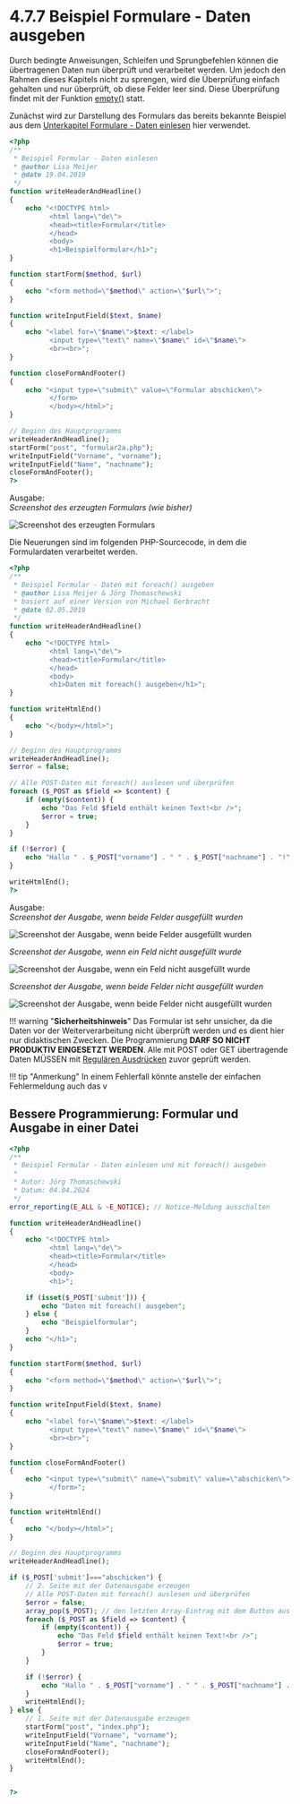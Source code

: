 # 4.7.7 Beispiel Formulare - Daten ausgeben

Durch bedingte Anweisungen, Schleifen und Sprungbefehlen können die übertragenen Daten nun überprüft und verarbeitet werden. Um jedoch den Rahmen dieses Kapitels nicht zu sprengen, wird die Überprüfung einfach gehalten und nur überprüft, ob diese Felder leer sind. Diese Überprüfung findet mit der Funktion [empty()](http://php.net/manual/de/function.empty.php) statt.

Zunächst wird zur Darstellung des Formulars das bereits bekannte Beispiel aus dem [Unterkapitel Formulare - Daten einlesen](https://isp.eduloop.de/loop/Beispiel_Formulare_-_Daten_einlesen) hier verwendet.

```php linenums="1"
<?php
/**
 * Beispiel Formular - Daten einlesen
 * @author Lisa Meijer
 * @date 19.04.2019
 */
function writeHeaderAndHeadline()
{
    echo "<!DOCTYPE html>
          <html lang=\"de\">
          <head><title>Formular</title>
          </head>
          <body>
          <h1>Beispielformular</h1>";
}

function startForm($method, $url)
{
    echo "<form method=\"$method\" action=\"$url\">";
}

function writeInputField($text, $name)
{
    echo "<label for=\"$name\">$text: </label>
          <input type=\"text\" name=\"$name\" id=\"$name\">
          <br><br>";
}

function closeFormAndFooter()
{
    echo "<input type=\"submit\" value=\"Formular abschicken\">
          </form>
          </body></html>";
}

// Beginn des Hauptprogramms
writeHeaderAndHeadline();
startForm("post", "formular2a.php");
writeInputField("Vorname", "vorname");
writeInputField("Name", "nachname");
closeFormAndFooter();
?>
```

Ausgabe:<br>
*Screenshot des erzeugten Formulars (wie bisher)*

![Screenshot des erzeugten Formulars](media/Formular1.png)

Die Neuerungen sind im folgenden PHP-Sourcecode, in dem die Formulardaten verarbeitet werden.

```php linenums="1"
<?php
/**
 * Beispiel Formular - Daten mit foreach() ausgeben
 * @author Lisa Meijer & Jörg Thomaschewski
 * basiert auf einer Version von Michael Gerbracht
 * @date 02.05.2019
 */
function writeHeaderAndHeadline()
{
    echo "<!DOCTYPE html>
          <html lang=\"de\">
          <head><title>Formular</title>
          </head>
          <body>
          <h1>Daten mit foreach() ausgeben</h1>";
}

function writeHtmlEnd()
{
    echo "</body></html>";
}

// Beginn des Hauptprogramms
writeHeaderAndHeadline();
$error = false;

// Alle POST-Daten mit foreach() auslesen und überprüfen
foreach ($_POST as $field => $content) {
    if (empty($content)) {
        echo "Das Feld $field enthält keinen Text!<br />";
        $error = true;
    }
}

if (!$error) {
    echo "Hallo " . $_POST["vorname"] . " " . $_POST["nachname"] . "!";
}

writeHtmlEnd();
?>
```

Ausgabe:<br>
*Screenshot der Ausgabe, wenn beide Felder ausgefüllt wurden*

![Screenshot der Ausgabe, wenn beide Felder ausgefüllt wurden](media/Formular2a-ok.png)

*Screenshot der Ausgabe, wenn ein Feld nicht ausgefüllt wurde*

![Screenshot der Ausgabe, wenn ein Feld nicht ausgefüllt wurde](media/Formular2a-error.png)

*Screenshot der Ausgabe, wenn beide Felder nicht ausgefüllt wurden*

![Screenshot der Ausgabe, wenn beide Felder nicht ausgefüllt wurden](media/Formular2a-2error.png)


!!! warning "**Sicherheitshinweis**"
    Das Formular ist sehr unsicher, da die Daten vor der Weiterverarbeitung nicht überprüft werden und es dient hier nur didaktischen Zwecken. Die Programmierung **DARF SO NICHT PRODUKTIV EINGESETZT WERDEN**. Alle mit POST oder GET übertragende Daten MÜSSEN mit [Regulären Ausdrücken](https://isp.eduloop.de/loop/Regul%C3%A4re_Ausdr%C3%BCcke_mit_PHP) zuvor geprüft werden.

!!! tip "Anmerkung"
    In einem Fehlerfall könnte anstelle der einfachen Fehlermeldung auch das v


## Bessere Programmierung: Formular und Ausgabe in einer Datei
```php linenums="1"
<?php
/**
 * Beispiel Formular - Daten einlesen und mit foreach() ausgeben
 * 
 * Autor: Jörg Thomaschewski
 * Datum: 04.04.2024
 */
error_reporting(E_ALL & ~E_NOTICE); // Notice-Meldung ausschalten

function writeHeaderAndHeadline()
{
    echo "<!DOCTYPE html>
          <html lang=\"de\">
          <head><title>Formular</title>
          </head>
          <body>
          <h1>";

    if (isset($_POST['submit'])) {
        echo "Daten mit foreach() ausgeben";
    } else {
        echo "Beispielformular";
    }
    echo "</h1>";
}

function startForm($method, $url)
{
    echo "<form method=\"$method\" action=\"$url\">";
}

function writeInputField($text, $name)
{
    echo "<label for=\"$name\">$text: </label>
          <input type=\"text\" name=\"$name\" id=\"$name\">
          <br><br>";
}

function closeFormAndFooter()
{
    echo "<input type=\"submit\" name=\"submit\" value=\"abschicken\">
          </form>";
}

function writeHtmlEnd()
{
    echo "</body></html>";
}

// Beginn des Hauptprogramms
writeHeaderAndHeadline();

if ($_POST['submit']==="abschicken") {
    // 2. Seite mit der Datenausgabe erzeugen
    // Alle POST-Daten mit foreach() auslesen und überprüfen
    $error = false;
    array_pop($_POST); // den letzten Array-Eintrag mit dem Button aus $_POST löschen
    foreach ($_POST as $field => $content) {
        if (empty($content)) {
            echo "Das Feld $field enthält keinen Text!<br />";
            $error = true;
        }
    }

    if (!$error) {
        echo "Hallo " . $_POST["vorname"] . " " . $_POST["nachname"] . "!";
    }
    writeHtmlEnd();
} else {
    // 1. Seite mit der Datenausgabe erzeugen
    startForm("post", "index.php");
    writeInputField("Vorname", "vorname");
    writeInputField("Name", "nachname");
    closeFormAndFooter();
    writeHtmlEnd();
}


?>
```

